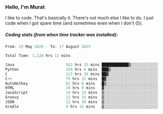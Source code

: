 ### Hello, I'm Murat

I like to code. That's basically it. There's not much else I like to do. I just code when I got spare time (and sometimes even when I don't 🙃).

##### Coding stats (from when time tracker was installed):
<!--START_SECTION:wakatime-->

```cpp
From: 29 May 2024 - To: 17 August 2025

Total Time: 1,120 hrs 12 mins

Java                       562 hrs 33 mins ████████████▒░░░░░░░░░░░░   49.93 %
Python                     154 hrs 6 mins  ███▒░░░░░░░░░░░░░░░░░░░░░   13.68 %
C                          123 hrs 36 mins ██▓░░░░░░░░░░░░░░░░░░░░░░   10.97 %
C++                        75 hrs 22 mins  █▓░░░░░░░░░░░░░░░░░░░░░░░   06.69 %
AutoHotkey                 61 hrs 6 mins   █▒░░░░░░░░░░░░░░░░░░░░░░░   05.42 %
HTML                       24 hrs 8 mins   ▓░░░░░░░░░░░░░░░░░░░░░░░░   02.14 %
JavaScript                 14 hrs 33 mins  ▒░░░░░░░░░░░░░░░░░░░░░░░░   01.29 %
Groovy                     13 hrs 23 mins  ▒░░░░░░░░░░░░░░░░░░░░░░░░   01.19 %
JSON                       12 hrs 38 mins  ▒░░░░░░░░░░░░░░░░░░░░░░░░   01.12 %
Gradle                     9 hrs 15 mins   ▒░░░░░░░░░░░░░░░░░░░░░░░░   00.82 %
```

<!--END_SECTION:wakatime-->
